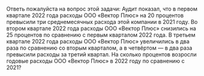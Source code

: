 Ответь пожалуйста на вопрос этой задачи:
Аудит показал, что в первом квартале 2022 года расходы ООО «Вектор Плюс» на 20 процентов превысили три среднемесячных расхода этой компании в 2021 году. Во втором квартале 2022 года расходы ООО «Вектор Плюс» снизились на 25 процентов по сравнению с первым кварталом 2022 года. В третьем квартале 2022 года расходы ООО «Вектор Плюс» увеличились в два раза по сравнению со вторым кварталом, а в четвёртом — в два раза превысили расходы за третий квартал. На сколько процентов возросли годовые расходы ООО «Вектор Плюс» в 2022 году по сравнению с 2021?
